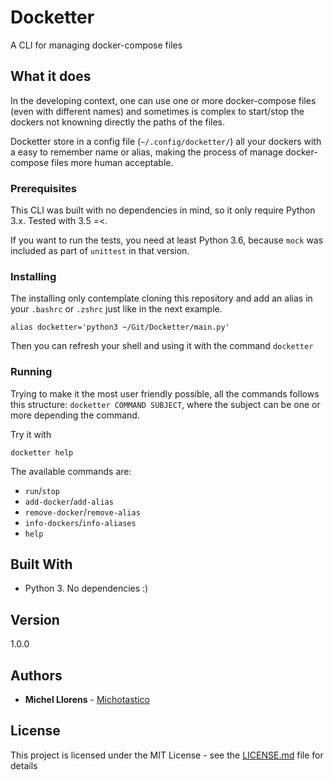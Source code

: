 # Docketter

A CLI for managing docker-compose files

## What it does

In the developing context, one can use one or more docker-compose files (even with different names) and sometimes is complex to start/stop the dockers not knowning directly the paths of the files.

Docketter store in a config file (`~/.config/docketter/`) all your dockers with a easy to remember name or alias, making the process of manage docker-compose files more human acceptable.

### Prerequisites
This CLI was built with no dependencies in mind, so it only require Python 3.x. Tested with 3.5 =<.

If you want to run the tests, you need at least Python 3.6, because `mock` was included as part of `unittest` in that version.

### Installing

The installing only contemplate cloning this repository and add an alias in your `.bashrc` or `.zshrc` just like in the next example.
```
alias docketter='python3 ~/Git/Docketter/main.py'
```

Then you can refresh your shell and using it with the command `docketter`

### Running

Trying to make it the most user friendly possible, all the commands follows this structure: `docketter COMMAND SUBJECT`, where the subject can be one or more depending the command.

Try it with 

```
docketter help
```

The available commands are:
* `run`/`stop`
* `add-docker`/`add-alias`
* `remove-docker`/`remove-alias`
* `info-dockers`/`info-aliases`
* `help`

## Built With

* Python 3. No dependencies :)


## Version

1.0.0 

## Authors

* **Michel Llorens** - [Michotastico](https://github.com/Michotastico)


## License

This project is licensed under the MIT License - see the [LICENSE.md](LICENSE.md) file for details
